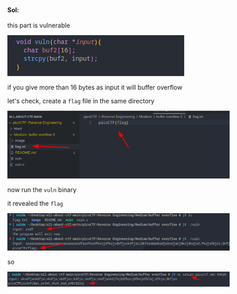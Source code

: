 #### Sol:

this part is vulnerable

![1745769399229](image/README/1745769399229.png)

if you give more than 16 bytes as input it will buffer overflow

let's check, create a `flag` file in the same directory

![1745769473100](image/README/1745769473100.png)

now run the `vuln` binary

it revealed the `flag`

![1745769580978](image/README/1745769580978.png)

so

![1745769654256](image/README/1745769654256.png)
